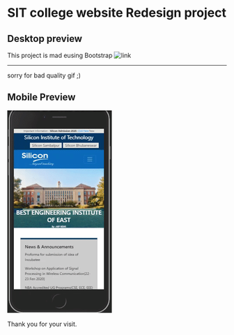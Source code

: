 # SIT college website Redesign project
## Desktop preview
 
 This project is mad eusing Bootstrap
![link](\readme-data\Hnet-image.gif) 

---

sorry for bad quality gif ;) 
## Mobile Preview
![link](\readme-data\mob-preview.gif)

Thank you for your visit.



